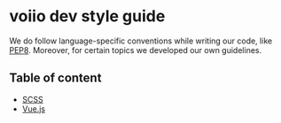 # voiio dev style guide

We do follow language-specific conventions while writing our code, like [PEP8](https://www.python.org/dev/peps/pep-0008/).
Moreover, for certain topics we developed our own guidelines.

## Table of content

- [SCSS](styleguide/scss.md)
- [Vue.js](styleguide/vue.md)
